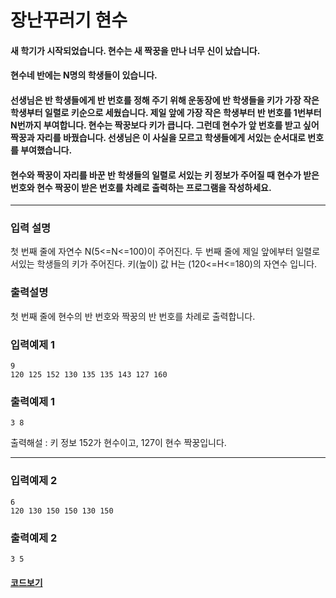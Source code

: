 # 장난꾸러기 현수

#### 새 학기가 시작되었습니다. 현수는 새 짝꿍을 만나 너무 신이 났습니다.

#### 현수네 반에는 N명의 학생들이 있습니다.

#### 선생님은 반 학생들에게 반 번호를 정해 주기 위해 운동장에 반 학생들을 키가 가장 작은 학생부터 일렬로 키순으로 세웠습니다. 제일 앞에 가장 작은 학생부터 반 번호를 1번부터 N번까지 부여합니다. 현수는 짝꿍보다 키가 큽니다. 그런데 현수가 앞 번호를 받고 싶어 짝꿍과 자리를 바꿨습니다. 선생님은 이 사실을 모르고 학생들에게 서있는 순서대로 번호를 부여했습니다.

#### 현수와 짝꿍이 자리를 바꾼 반 학생들의 일렬로 서있는 키 정보가 주어질 때 현수가 받은 번호와 현수 짝꿍이 받은 번호를 차례로 출력하는 프로그램을 작성하세요.

---

### 입력 설명

첫 번째 줄에 자연수 N(5<=N<=100)이 주어진다.
두 번째 줄에 제일 앞에부터 일렬로 서있는 학생들의 키가 주어진다.
키(높이) 값 H는 (120<=H<=180)의 자연수 입니다.

### 출력설명

첫 번째 줄에 현수의 반 번호와 짝꿍의 반 번호를 차례로 출력합니다.

### 입력예제 1

```
9
120 125 152 130 135 135 143 127 160
```

### 출력예제 1

```
3 8
```

출력해설 : 키 정보 152가 현수이고, 127이 현수 짝꿍입니다.

---

### 입력예제 2

```
6
120 130 150 150 130 150
```

### 출력예제 2

```
3 5
```

#### [코드보기](./solution.js)

